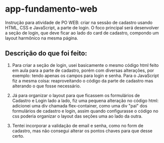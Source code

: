 # app-fundamento-web
Instrução para atividade de PO WEB: criar na sessão de cadastro usando HTML, CSS e JavaScript, a parte de login. O foco principal será desenvolver a seção de login, que deve ficar ao lado do card de cadastro, compondo um layout harmônico na mesma página. 

## Descrição do que foi feito:
1. Para criar a seção de login, usei basicamente o mesmo código html feito em aula para a parte de cadastro, porém com diversas alterações, por exemplo: tendo apenas os campos para login e senha. Para o JavaScript fiz a mesma coisa: reaproveitando o código da parte de cadastro mas alterando o que fosse necessário.

2. Já para organizar o layout para que ficassem os formulários de Cadastro e Login lado a lado, fiz uma pequena alteração no código html: adicionei uma div chamada flex-container, como uma div "pai" dos formulários de cadastro e login, assim quando configurasse o código no css poderia organizar o layout das seções uma ao lado da outra.

3. Tentei incorporar a validação de email e senha, como no form de cadastro, mas não consegui alterar os pontos chaves para que desse certo.
